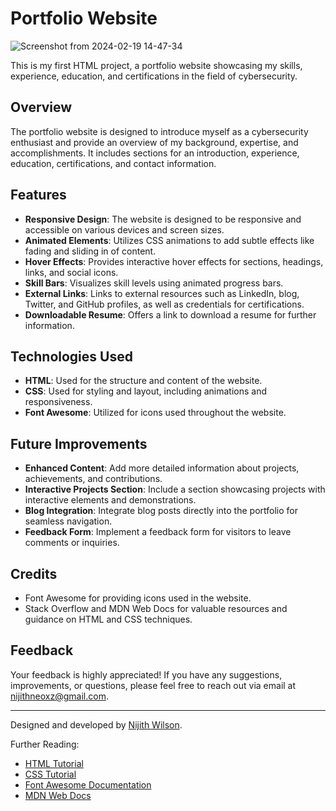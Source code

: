 # Portfolio Website

![Screenshot from 2024-02-19 14-47-34](https://github.com/nijithneo/portfolio/assets/108510671/b5856b66-d8c0-44a8-ad9f-431cb2551f3a)

This is my first HTML project, a portfolio website showcasing my skills, experience, education, and certifications in the field of cybersecurity.

## Overview

The portfolio website is designed to introduce myself as a cybersecurity enthusiast and provide an overview of my background, expertise, and accomplishments. It includes sections for an introduction, experience, education, certifications, and contact information.

## Features

- **Responsive Design**: The website is designed to be responsive and accessible on various devices and screen sizes.
- **Animated Elements**: Utilizes CSS animations to add subtle effects like fading and sliding in of content.
- **Hover Effects**: Provides interactive hover effects for sections, headings, links, and social icons.
- **Skill Bars**: Visualizes skill levels using animated progress bars.
- **External Links**: Links to external resources such as LinkedIn, blog, Twitter, and GitHub profiles, as well as credentials for certifications.
- **Downloadable Resume**: Offers a link to download a resume for further information.

## Technologies Used

- **HTML**: Used for the structure and content of the website.
- **CSS**: Used for styling and layout, including animations and responsiveness.
- **Font Awesome**: Utilized for icons used throughout the website.

## Future Improvements

- **Enhanced Content**: Add more detailed information about projects, achievements, and contributions.
- **Interactive Projects Section**: Include a section showcasing projects with interactive elements and demonstrations.
- **Blog Integration**: Integrate blog posts directly into the portfolio for seamless navigation.
- **Feedback Form**: Implement a feedback form for visitors to leave comments or inquiries.

## Credits

- Font Awesome for providing icons used in the website.
- Stack Overflow and MDN Web Docs for valuable resources and guidance on HTML and CSS techniques.

## Feedback

Your feedback is highly appreciated! If you have any suggestions, improvements, or questions, please feel free to reach out via email at [nijithneoxz@gmail.com](mailto:nijithneoxz@gmail.com).

---

Designed and developed by [Nijith Wilson](https://www.linkedin.com/in/nijith-neo/).

Further Reading:
- [HTML Tutorial](https://www.w3schools.com/html/)
- [CSS Tutorial](https://www.w3schools.com/css/)
- [Font Awesome Documentation](https://fontawesome.com/)
- [MDN Web Docs](https://developer.mozilla.org/en-US/docs/Web)
